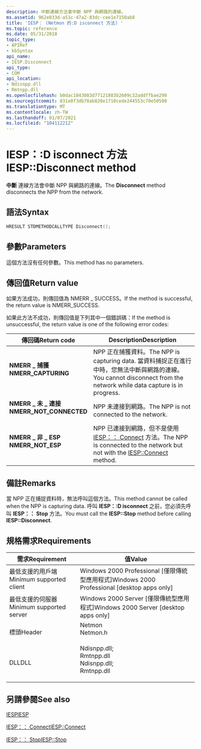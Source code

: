 ```yaml
---
description: 中斷連線方法會中斷 NPP 與網路的連線。
ms.assetid: 962e033d-a51c-47a2-83dc-cee1e7150ab8
title: 'IESP： (Netmon 的:D isconnect 方法) '
ms.topic: reference
ms.date: 05/31/2018
topic_type:
- APIRef
- kbSyntax
api_name:
- IESP.Disconnect
api_type:
- COM
api_location:
- Ndisnpp.dll
- Rmtnpp.dll
ms.openlocfilehash: b0dac1843083d77121883b2609c32addffbae290
ms.sourcegitcommit: 831e8f3db78ab820e1710cede244553c70e50500
ms.translationtype: MT
ms.contentlocale: zh-TW
ms.lasthandoff: 01/07/2021
ms.locfileid: "104112212"
---
```

# <a name="iespdisconnect-method"></a><span data-ttu-id="553ec-103">IESP：:D isconnect 方法</span><span class="sxs-lookup"><span data-stu-id="553ec-103">IESP::Disconnect method</span></span>

<span data-ttu-id="553ec-104">**中斷** 連線方法會中斷 NPP 與網路的連線。</span><span class="sxs-lookup"><span data-stu-id="553ec-104">The **Disconnect** method disconnects the NPP from the network.</span></span>

## <a name="syntax"></a><span data-ttu-id="553ec-105">語法</span><span class="sxs-lookup"><span data-stu-id="553ec-105">Syntax</span></span>


```C++
HRESULT STDMETHODCALLTYPE Disconnect();
```



## <a name="parameters"></a><span data-ttu-id="553ec-106">參數</span><span class="sxs-lookup"><span data-stu-id="553ec-106">Parameters</span></span>

<span data-ttu-id="553ec-107">這個方法沒有任何參數。</span><span class="sxs-lookup"><span data-stu-id="553ec-107">This method has no parameters.</span></span>

## <a name="return-value"></a><span data-ttu-id="553ec-108">傳回值</span><span class="sxs-lookup"><span data-stu-id="553ec-108">Return value</span></span>

<span data-ttu-id="553ec-109">如果方法成功，則傳回值為 NMERR \_ SUCCESS。</span><span class="sxs-lookup"><span data-stu-id="553ec-109">If the method is successful, the return value is NMERR\_SUCCESS.</span></span>

<span data-ttu-id="553ec-110">如果此方法不成功，則傳回值是下列其中一個錯誤碼：</span><span class="sxs-lookup"><span data-stu-id="553ec-110">If the method is unsuccessful, the return value is one of the following error codes:</span></span>



| <span data-ttu-id="553ec-111">傳回碼</span><span class="sxs-lookup"><span data-stu-id="553ec-111">Return code</span></span>                                                                                          | <span data-ttu-id="553ec-112">Description</span><span class="sxs-lookup"><span data-stu-id="553ec-112">Description</span></span>                                                                                                     |
|------------------------------------------------------------------------------------------------------|-----------------------------------------------------------------------------------------------------------------|
| <dl> <span data-ttu-id="553ec-113"><dt>**NMERR \_ 捕獲**</dt></span><span class="sxs-lookup"><span data-stu-id="553ec-113"><dt>**NMERR\_CAPTURING**</dt></span></span> </dl>      | <span data-ttu-id="553ec-114">NPP 正在捕獲資料。</span><span class="sxs-lookup"><span data-stu-id="553ec-114">The NPP is capturing data.</span></span> <span data-ttu-id="553ec-115">當資料捕捉正在進行中時，您無法中斷與網路的連線。</span><span class="sxs-lookup"><span data-stu-id="553ec-115">You cannot disconnect from the network while data capture is in progress.</span></span><br/> |
| <dl> <span data-ttu-id="553ec-116"><dt>**NMERR \_ 未 \_ 連接**</dt></span><span class="sxs-lookup"><span data-stu-id="553ec-116"><dt>**NMERR\_NOT\_CONNECTED**</dt></span></span> </dl> | <span data-ttu-id="553ec-117">NPP 未連接到網路。</span><span class="sxs-lookup"><span data-stu-id="553ec-117">The NPP is not connected to the network.</span></span><br/>                                                             |
| <dl> <span data-ttu-id="553ec-118"><dt>**NMERR \_ 非 \_ ESP**</dt></span><span class="sxs-lookup"><span data-stu-id="553ec-118"><dt>**NMERR\_NOT\_ESP**</dt></span></span> </dl>       | <span data-ttu-id="553ec-119">NPP 已連接到網路，但不是使用 [IESP：： Connect](iesp-connect.md) 方法。</span><span class="sxs-lookup"><span data-stu-id="553ec-119">The NPP is connected to the network but not with the [IESP::Connect](iesp-connect.md) method.</span></span><br/>       |



 

## <a name="remarks"></a><span data-ttu-id="553ec-120">備註</span><span class="sxs-lookup"><span data-stu-id="553ec-120">Remarks</span></span>

<span data-ttu-id="553ec-121">當 NPP 正在捕捉資料時，無法呼叫這個方法。</span><span class="sxs-lookup"><span data-stu-id="553ec-121">This method cannot be called when the NPP is capturing data.</span></span> <span data-ttu-id="553ec-122">呼叫 **IESP：:D isconnect** 之前，您必須先呼叫 **IESP：： Stop** 方法。</span><span class="sxs-lookup"><span data-stu-id="553ec-122">You must call the **IESP::Stop** method before calling **IESP::Disconnect**.</span></span>

## <a name="requirements"></a><span data-ttu-id="553ec-123">規格需求</span><span class="sxs-lookup"><span data-stu-id="553ec-123">Requirements</span></span>



| <span data-ttu-id="553ec-124">需求</span><span class="sxs-lookup"><span data-stu-id="553ec-124">Requirement</span></span> | <span data-ttu-id="553ec-125">值</span><span class="sxs-lookup"><span data-stu-id="553ec-125">Value</span></span> |
|-------------------------------------|----------------------------------------------------------------------------------------------------------------------------------------------------------|
| <span data-ttu-id="553ec-126">最低支援的用戶端</span><span class="sxs-lookup"><span data-stu-id="553ec-126">Minimum supported client</span></span><br/> | <span data-ttu-id="553ec-127">Windows 2000 Professional \[僅限傳統型應用程式\]</span><span class="sxs-lookup"><span data-stu-id="553ec-127">Windows 2000 Professional \[desktop apps only\]</span></span><br/>                                                                                               |
| <span data-ttu-id="553ec-128">最低支援的伺服器</span><span class="sxs-lookup"><span data-stu-id="553ec-128">Minimum supported server</span></span><br/> | <span data-ttu-id="553ec-129">Windows 2000 Server \[僅限傳統型應用程式\]</span><span class="sxs-lookup"><span data-stu-id="553ec-129">Windows 2000 Server \[desktop apps only\]</span></span><br/>                                                                                                     |
| <span data-ttu-id="553ec-130">標頭</span><span class="sxs-lookup"><span data-stu-id="553ec-130">Header</span></span><br/>                   | <dl> <span data-ttu-id="553ec-131"><dt>Netmon</dt></span><span class="sxs-lookup"><span data-stu-id="553ec-131"><dt>Netmon.h</dt></span></span> </dl>                                                                      |
| <span data-ttu-id="553ec-132">DLL</span><span class="sxs-lookup"><span data-stu-id="553ec-132">DLL</span></span><br/>                      | <dl> <span data-ttu-id="553ec-133"><dt>Ndisnpp.dll;</dt><dt>Rmtnpp.dll</dt></span><span class="sxs-lookup"><span data-stu-id="553ec-133"><dt>Ndisnpp.dll; </dt> <dt>Rmtnpp.dll</dt></span></span> </dl> |



## <a name="see-also"></a><span data-ttu-id="553ec-134">另請參閱</span><span class="sxs-lookup"><span data-stu-id="553ec-134">See also</span></span>

<dl> <dt>

[<span data-ttu-id="553ec-135">IESP</span><span class="sxs-lookup"><span data-stu-id="553ec-135">IESP</span></span>](iesp.md)
</dt> <dt>

[<span data-ttu-id="553ec-136">IESP：： Connect</span><span class="sxs-lookup"><span data-stu-id="553ec-136">IESP::Connect</span></span>](iesp-connect.md)
</dt> <dt>

[<span data-ttu-id="553ec-137">IESP：： Stop</span><span class="sxs-lookup"><span data-stu-id="553ec-137">IESP::Stop</span></span>](iesp-stop.md)
</dt> </dl>

 

 




